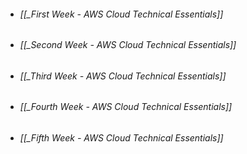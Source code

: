 - ###### [[_First Week - AWS Cloud Technical Essentials]]
- ###### [[_Second Week - AWS Cloud Technical Essentials]]
- ###### [[_Third Week - AWS Cloud Technical Essentials]]
- ###### [[_Fourth Week - AWS Cloud Technical Essentials]]
- ###### [[_Fifth Week - AWS Cloud Technical Essentials]]
